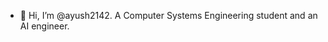 - 👋 Hi, I’m @ayush2142. A Computer Systems Engineering student and an AI engineer.

<!---
ayush2142/ayush2142 is a ✨ special ✨ repository because its `README.md` (this file) appears on your GitHub profile.
You can click the Preview link to take a look at your changes.
--->
